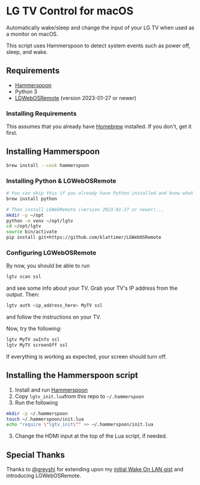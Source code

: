 # LG TV Control for macOS

Automatically wake/sleep and change the input of your LG TV when used as a monitor on macOS.

This script uses Hammerspoon to detect system events such as power off, sleep, and wake.

## Requirements

- [Hammerspoon](https://www.hammerspoon.org/)
- Python 3
- [LGWebOSRemote](https://github.com/klattimer/LGWebOSRemote) (version 2023-01-27 or newer)

### Installing Requirements

This assumes that you already have [Homebrew](https://brew.sh) installed. If you don't, get it first.

## Installing Hammerspoon

```sh
brew install --cask hammerspoon
```

### Installing Python & LGWebOSRemote

```sh
# You can skip this if you already have Python installed and know what you're doing.
brew install python

# Then install LGWebRemote (version 2023-01-27 or newer)...
mkdir -p ~/opt
python -m venv ~/opt/lgtv
cd ~/opt/lgtv
source bin/activate
pip install git+https://github.com/klattimer/LGWebOSRemote
```

### Configuring LGWebOSRemote

By now, you should be able to run

```sh
lgtv scan ssl
```

and see some info about your TV. Grab your TV's IP address from the output. Then:

```sh
lgtv auth <ip_address_here> MyTV ssl
```

and follow the instructions on your TV.

Now, try the following:

```sh
lgtv MyTV swInfo ssl
lgtv MyTV screenOff ssl
```

If everything is working as expected, your screen should turn off.

## Installing the Hammerspoon script

1. Install and run [Hammerspoon](https://github.com/Hammerspoon/hammerspoon)
2. Copy `lgtv_init.lua`from this repo to `~/.hammerspoon`
3. Run the following

```sh
mkdir -p ~/.hammerspoon
touch ~/.hammerspoon/init.lua
echo "require \"lgtv_init\"" >> ~/.hammerspoon/init.lua
```

3. Change the HDMI input at the top of the Lua script, if needed.

## Special Thanks

Thanks to [@greyshi](https://github.com/greyshi) for extending upon my [initial Wake On LAN gist](https://gist.github.com/cmer/bd40d9da0055d257c5aab2e0143ee17b) and introducing LGWebOSRemote.
